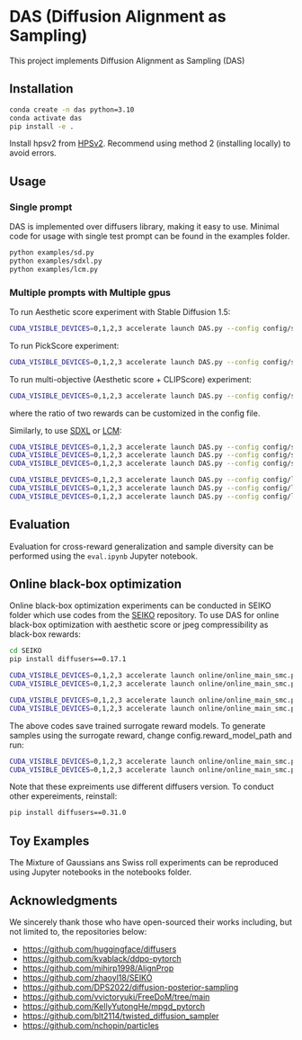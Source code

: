 # DAS (Diffusion Alignment as Sampling)

This project implements Diffusion Alignment as Sampling (DAS)

## Installation

```bash
conda create -n das python=3.10
conda activate das
pip install -e .
```

Install hpsv2 from [HPSv2](https://github.com/tgxs002/HPSv2). Recommend using method 2 (installing locally) to avoid errors.

## Usage

### Single prompt

DAS is implemented over diffusers library, making it easy to use. Minimal code for usage with single test prompt can be found in the examples folder.

```bash
python examples/sd.py
python examples/sdxl.py
python examples/lcm.py
```

### Multiple prompts with Multiple gpus

To run Aesthetic score experiment with Stable Diffusion 1.5:

```bash
CUDA_VISIBLE_DEVICES=0,1,2,3 accelerate launch DAS.py --config config/sd.py:aesthetic
```

To run PickScore experiment:

```bash
CUDA_VISIBLE_DEVICES=0,1,2,3 accelerate launch DAS.py --config config/sd.py:pick
```

To run multi-objective (Aesthetic score + CLIPScore) experiment:

```bash
CUDA_VISIBLE_DEVICES=0,1,2,3 accelerate launch DAS.py --config config/sd.py:multi
```
where the ratio of two rewards can be customized in the config file.

Similarly, to use [SDXL](https://huggingface.co/stabilityai/stable-diffusion-xl-base-1.0) or [LCM](https://huggingface.co/SimianLuo/LCM_Dreamshaper_v7):

```bash
CUDA_VISIBLE_DEVICES=0,1,2,3 accelerate launch DAS.py --config config/sdxl.py:aesthetic
CUDA_VISIBLE_DEVICES=0,1,2,3 accelerate launch DAS.py --config config/sdxl.py:pick
CUDA_VISIBLE_DEVICES=0,1,2,3 accelerate launch DAS.py --config config/sdxl.py:multi

CUDA_VISIBLE_DEVICES=0,1,2,3 accelerate launch DAS.py --config config/lcm.py:aesthetic
CUDA_VISIBLE_DEVICES=0,1,2,3 accelerate launch DAS.py --config config/lcm.py:pick
CUDA_VISIBLE_DEVICES=0,1,2,3 accelerate launch DAS.py --config config/lcm.py:multi
```

## Evaluation

Evaluation for cross-reward generalization and sample diversity can be performed using the `eval.ipynb` Jupyter notebook. 

## Online black-box optimization

Online black-box optimization experiments can be conducted in SEIKO folder which use codes from the [SEIKO](https://github.com/zhaoyl18/SEIKO) repository. To use DAS for online black-box optimization with aesthetic score or jpeg compressibility as black-box rewards:

```bash
cd SEIKO
pip install diffusers==0.17.1

CUDA_VISIBLE_DEVICES=0,1,2,3 accelerate launch online/online_main_smc.py --config config/UCB_smc.py:aesthetic
CUDA_VISIBLE_DEVICES=0,1,2,3 accelerate launch online/online_main_smc.py --config config/Bootstrap_smc.py:aesthetic

CUDA_VISIBLE_DEVICES=0,1,2,3 accelerate launch online/online_main_smc.py --config config/UCB_smc.py:jpeg
CUDA_VISIBLE_DEVICES=0,1,2,3 accelerate launch online/online_main_smc.py --config config/Bootstrap_smc.py:jpeg
```

The above codes save trained surrogate reward models. To generate samples using the surrogate reward, change config.reward_model_path and run:
```bash
CUDA_VISIBLE_DEVICES=0,1,2,3 accelerate launch online/online_main_smc.py --config config/UCB_smc.py:evaluate
CUDA_VISIBLE_DEVICES=0,1,2,3 accelerate launch online/online_main_smc.py --config config/Bootstrap_smc.py:evaluate
```

Note that these expreiments use different diffusers version. To conduct other expereiments, reinstall:
```bash
pip install diffusers==0.31.0
```

## Toy Examples

The Mixture of Gaussians ans Swiss roll experiments can be reproduced using Jupyter notebooks in the notebooks folder.

## Acknowledgments

We sincerely thank those who have open-sourced their works including, but not limited to, the repositories below:
- https://github.com/huggingface/diffusers
- https://github.com/kvablack/ddpo-pytorch
- https://github.com/mihirp1998/AlignProp
- https://github.com/zhaoyl18/SEIKO
- https://github.com/DPS2022/diffusion-posterior-sampling
- https://github.com/vvictoryuki/FreeDoM/tree/main
- https://github.com/KellyYutongHe/mpgd_pytorch
- https://github.com/blt2114/twisted_diffusion_sampler
- https://github.com/nchopin/particles
